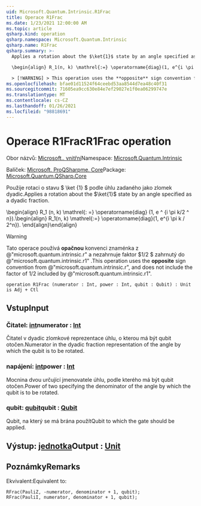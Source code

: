 ```yaml
---
uid: Microsoft.Quantum.Intrinsic.R1Frac
title: Operace R1Frac
ms.date: 1/23/2021 12:00:00 AM
ms.topic: article
qsharp.kind: operation
qsharp.namespace: Microsoft.Quantum.Intrinsic
qsharp.name: R1Frac
qsharp.summary: >-
  Applies a rotation about the $\ket{1}$ state by an angle specified as a dyadic fraction.

  \begin{align} R_1(n, k) \mathrel{:=} \operatorname{diag}(1, e^{i \pi k / 2^n}). \end{align}

  > [!WARNING] > This operation uses the **opposite** sign convention from > @"microsoft.quantum.intrinsic.r", and does not include the > factor of $1/ 2$ included by @"microsoft.quantum.intrinsic.r1".
ms.openlocfilehash: bfae01d11524f64ceebd53aa8544d7ea48c40f31
ms.sourcegitcommit: 71605ea9cc630e84e7ef29027e1f0ea06299747e
ms.translationtype: MT
ms.contentlocale: cs-CZ
ms.lasthandoff: 01/26/2021
ms.locfileid: "98818691"
---
```

# <a name="r1frac-operation"></a><span data-ttu-id="cde7d-102">Operace R1Frac</span><span class="sxs-lookup"><span data-stu-id="cde7d-102">R1Frac operation</span></span>

<span data-ttu-id="cde7d-103">Obor názvů: [Microsoft.. vnitřní](xref:Microsoft.Quantum.Intrinsic)</span><span class="sxs-lookup"><span data-stu-id="cde7d-103">Namespace: [Microsoft.Quantum.Intrinsic](xref:Microsoft.Quantum.Intrinsic)</span></span>

<span data-ttu-id="cde7d-104">Balíček: [Microsoft. ProQSharpme. Core](https://nuget.org/packages/Microsoft.Quantum.QSharp.Core)</span><span class="sxs-lookup"><span data-stu-id="cde7d-104">Package: [Microsoft.Quantum.QSharp.Core](https://nuget.org/packages/Microsoft.Quantum.QSharp.Core)</span></span>


<span data-ttu-id="cde7d-105">Použije rotaci o stavu $ \ket {1} $ podle úhlu zadaného jako zlomek dyadic.</span><span class="sxs-lookup"><span data-stu-id="cde7d-105">Applies a rotation about the $\ket{1}$ state by an angle specified as a dyadic fraction.</span></span>

<span data-ttu-id="cde7d-106">\begin{align} R_1 (n, k) \mathrel{: =} \operatorname{diag} (1, e ^ {i \pi k/2 ^ n}).</span><span class="sxs-lookup"><span data-stu-id="cde7d-106">\begin{align} R_1(n, k) \mathrel{:=} \operatorname{diag}(1, e^{i \pi k / 2^n}).</span></span>
<span data-ttu-id="cde7d-107">\end{align}</span><span class="sxs-lookup"><span data-stu-id="cde7d-107">\end{align}</span></span>

> [!WARNING]
> <span data-ttu-id="cde7d-108">Tato operace používá **opačnou** konvenci znaménka z @"microsoft.quantum.intrinsic.r" a nezahrnuje faktor $1/2 $ zahrnutý do @"microsoft.quantum.intrinsic.r1" .</span><span class="sxs-lookup"><span data-stu-id="cde7d-108">This operation uses the **opposite** sign convention from @"microsoft.quantum.intrinsic.r", and does not include the factor of $1/ 2$ included by @"microsoft.quantum.intrinsic.r1".</span></span>

```qsharp
operation R1Frac (numerator : Int, power : Int, qubit : Qubit) : Unit is Adj + Ctl
```


## <a name="input"></a><span data-ttu-id="cde7d-109">Vstup</span><span class="sxs-lookup"><span data-stu-id="cde7d-109">Input</span></span>

### <a name="numerator--int"></a><span data-ttu-id="cde7d-110">Čitatel: [int](xref:microsoft.quantum.lang-ref.int)</span><span class="sxs-lookup"><span data-stu-id="cde7d-110">numerator : [Int](xref:microsoft.quantum.lang-ref.int)</span></span>

<span data-ttu-id="cde7d-111">Čitatel v dyadic zlomkové reprezentace úhlu, o kterou má být qubit otočen.</span><span class="sxs-lookup"><span data-stu-id="cde7d-111">Numerator in the dyadic fraction representation of the angle by which the qubit is to be rotated.</span></span>


### <a name="power--int"></a><span data-ttu-id="cde7d-112">napájení: [int](xref:microsoft.quantum.lang-ref.int)</span><span class="sxs-lookup"><span data-stu-id="cde7d-112">power : [Int](xref:microsoft.quantum.lang-ref.int)</span></span>

<span data-ttu-id="cde7d-113">Mocnina dvou určující jmenovatele úhlu, podle kterého má být qubit otočen.</span><span class="sxs-lookup"><span data-stu-id="cde7d-113">Power of two specifying the denominator of the angle by which the qubit is to be rotated.</span></span>


### <a name="qubit--qubit"></a><span data-ttu-id="cde7d-114">qubit: [qubit](xref:microsoft.quantum.lang-ref.qubit)</span><span class="sxs-lookup"><span data-stu-id="cde7d-114">qubit : [Qubit](xref:microsoft.quantum.lang-ref.qubit)</span></span>

<span data-ttu-id="cde7d-115">Qubit, na který se má brána použít</span><span class="sxs-lookup"><span data-stu-id="cde7d-115">Qubit to which the gate should be applied.</span></span>



## <a name="output--unit"></a><span data-ttu-id="cde7d-116">Výstup: [jednotka](xref:microsoft.quantum.lang-ref.unit)</span><span class="sxs-lookup"><span data-stu-id="cde7d-116">Output : [Unit](xref:microsoft.quantum.lang-ref.unit)</span></span>



## <a name="remarks"></a><span data-ttu-id="cde7d-117">Poznámky</span><span class="sxs-lookup"><span data-stu-id="cde7d-117">Remarks</span></span>

<span data-ttu-id="cde7d-118">Ekvivalent:</span><span class="sxs-lookup"><span data-stu-id="cde7d-118">Equivalent to:</span></span>

```qsharp
RFrac(PauliZ, -numerator, denominator + 1, qubit);
RFrac(PauliI, numerator, denominator + 1, qubit);
```